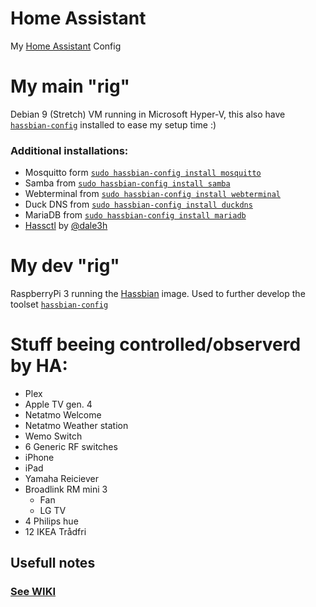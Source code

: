 # Home Assistant
My [Home Assistant](https://home-assistant.io) Config

# My main "rig"
Debian 9 (Stretch) VM running in Microsoft Hyper-V, this also have [`hassbian-config`](https://github.com/home-assistant/hassbian-scripts) installed to ease my setup time :)
### Additional installations:
- Mosquitto form [`sudo hassbian-config install mosquitto`](https://github.com/home-assistant/hassbian-scripts#install-mosquitto-install_mosquittosh)
- Samba from [`sudo hassbian-config install samba`](https://github.com/home-assistant/hassbian-scripts#share-configuration-with-samba-install_sambash)
- Webterminal from [`sudo hassbian-config install webterminal`](https://github.com/home-assistant/hassbian-scripts#install-an-web-terminal-for-easy-access-to-ssh-in-an-web-browser-install_webterminalsh)
- Duck DNS from [`sudo hassbian-config install duckdns`](https://github.com/home-assistant/hassbian-scripts#install-duck-dns-auto-renewal-install_duckdnssh)
- MariaDB from [`sudo hassbian-config install mariadb`](https://github.com/home-assistant/hassbian-scripts#install-mariadb-install_mariadbsh)
- [Hassctl](https://github.com/dale3h/hassctl#installation) by [@dale3h](https://github.com/dale3h)

# My dev "rig"
RaspberryPi 3 running the [Hassbian](https://home-assistant.io/docs/installation/hassbian/installation/) image.
Used to further develop the toolset [`hassbian-config`](https://github.com/home-assistant/hassbian-scripts)

# Stuff beeing controlled/observerd by HA:
- Plex
- Apple TV gen. 4
- Netatmo Welcome
- Netatmo Weather station
- Wemo Switch
- 6 Generic RF switches
- iPhone
- iPad
- Yamaha Reiciever
- Broadlink RM mini 3
  - Fan
  - LG TV
- 4 Philips hue
- 12 IKEA Trådfri

## Usefull notes
### [See WIKI](https://github.com/ludeeus/hass-config/wiki)
